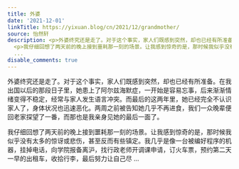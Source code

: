 ```yaml
---
title: 外婆
date: '2021-12-01'
linkTitle: https://yixuan.blog/cn/2021/12/grandmother/
source: 怡然轩
description: <p>外婆终究还是走了。对于这个事实，家人们既感到突然，却也已经有所准备。在我出国以后的那段日子里，她患上了阿尔兹海默症，一开始是容易忘事，后来渐渐情绪变得不稳定，经常与家人发生语言冲突。而最后的这两年里，她已经完全不认识家人了，身体状况也迅速恶化。两周之前被告知她几乎不再进食，我们一众晚辈便回老家探望了一番，而那也是我亲身见她的最后一面了。</p>
  <p>我仔细回想了两天前的晚上接到噩耗那一刻的场景。让我感到惊奇的是，那时候我似乎没有太多的惊讶或悲伤，甚至反而有些镇定。我几乎是像一台被编好程序的机器，挂掉电话，向学院报备离沪，找行政老师开调课申请，订火车票，预约第二天一早的出租车，收拾行李，最后努力让自己尽
  ...
disable_comments: true
---
```

<p>外婆终究还是走了。对于这个事实，家人们既感到突然，却也已经有所准备。在我出国以后的那段日子里，她患上了阿尔兹海默症，一开始是容易忘事，后来渐渐情绪变得不稳定，经常与家人发生语言冲突。而最后的这两年里，她已经完全不认识家人了，身体状况也迅速恶化。两周之前被告知她几乎不再进食，我们一众晚辈便回老家探望了一番，而那也是我亲身见她的最后一面了。</p> <p>我仔细回想了两天前的晚上接到噩耗那一刻的场景。让我感到惊奇的是，那时候我似乎没有太多的惊讶或悲伤，甚至反而有些镇定。我几乎是像一台被编好程序的机器，挂掉电话，向学院报备离沪，找行政老师开调课申请，订火车票，预约第二天一早的出租车，收拾行李，最后努力让自己尽 ...